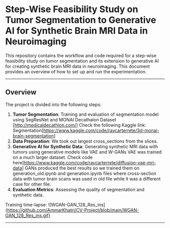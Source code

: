 # Step-Wise Feasibility Study on Tumor Segmentation to Generative AI for Synthetic Brain MRI Data in Neuroimaging

This repository contains the workflow and code required for a step-wise feasibility study on tumor segmentation and its extension to generative AI for creating synthetic brain MRI data in neuroimaging. This document provides an overview of how to set up and run the experimentation.

---

## Overview

The project is divided into the following steps:  
1. **Tumor Segmentation**: Training and evaluation of segmentation model using SegResNet and MONAI Decathalon Dataset [http://medicaldecathlon.com/]
Check the following Kaggle link: Segmentation[https://www.kaggle.com/code/raycarterrete/3d-monai-brain-segmentation]
2. **Data Preparation**: We took out largest cross_sections from the slices.  
3. **Generative AI for Synthetic Data**: Generating synthetic MRI data with tumors using generative models like VAE and W-GANs
VAE was trained on a much larger dataset. Check code here[https://www.kaggle.com/code/raycarterrete/diffusion-vae-mri-data]
GANs produced the best results so we trained them on generation_old.ipynb and generation.ipynb files where cross-section data with tumor brain scans was used in old file while it was a different case for other file.
4. **Evaluation Metrics**: Assessing the quality of segmentation and synthetic data.


Training time-lapse:
![WGAN-GAN_128_Res_ins]{https://github.com/AmmarKhatri/CV-Project/blob/main/WGAN-GAN_128_Res_ins.gif}

---
